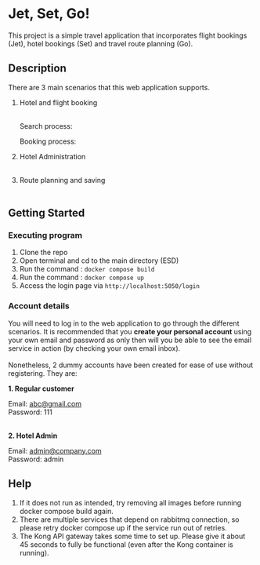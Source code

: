 # Jet, Set, Go!

This project is a simple travel application that incorporates flight bookings (Jet), hotel bookings (Set) and travel route planning (Go). 

## Description

There are 3 main scenarios that this web application supports.

1. Hotel and flight booking<br><br>

   Search process:
   <br>
  

   Booking process:
   <br>
  



2. Hotel Administration<br><br>



3. Route planning and saving<br><br>

   


## Getting Started

### Executing program

1. Clone the repo
2. Open terminal and cd to the main directory (ESD)
3. Run the command : <code>docker compose build</code>
4. Run the command : <code>docker compose up</code>
5. Access the login page via <code>http://localhost:5050/login </code>

### Account details

You will need to log in to the web application to go through the different scenarios. It is recommended that you <b>create your personal account</b> using your own email and password as only then will you be able to see the email service in action (by checking your own email inbox).<br> <br>Nonetheless, 2 dummy accounts have been created for ease of use without registering. They are:

<b>1. Regular customer</b>
   
Email: abc@gmail.com<br>
Password: 111


<br><b>2. Hotel Admin</b>

Email: admin@company.com <br>
Password: admin


## Help

1. If it does not run as intended, try removing all images before running docker compose build again.
2. There are multiple services that depend on rabbitmq connection, so please retry docker compose up if the service run out of retries.
3. The Kong API gateway takes some time to set up. Please give it about 45 seconds to fully be functional (even after the Kong container is running).

